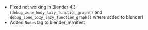 - Fixed not working in Blender 4.3 (`debug_zone_body_lazy_function_graph()` and `debug_zone_body_lazy_function_graph()` where added to blender)
- Added `Nodes` tag to blender_manifest
